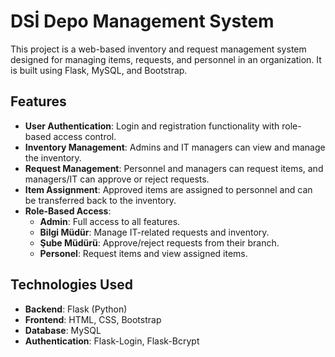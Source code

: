 # DSİ Depo Management System

This project is a web-based inventory and request management system designed for managing items, requests, and personnel in an organization. It is built using Flask, MySQL, and Bootstrap.

## Features

- **User Authentication**: Login and registration functionality with role-based access control.
- **Inventory Management**: Admins and IT managers can view and manage the inventory.
- **Request Management**: Personnel and managers can request items, and managers/IT can approve or reject requests.
- **Item Assignment**: Approved items are assigned to personnel and can be transferred back to the inventory.
- **Role-Based Access**:
  - **Admin**: Full access to all features.
  - **Bilgi Müdür**: Manage IT-related requests and inventory.
  - **Şube Müdürü**: Approve/reject requests from their branch.
  - **Personel**: Request items and view assigned items.

## Technologies Used

- **Backend**: Flask (Python)
- **Frontend**: HTML, CSS, Bootstrap
- **Database**: MySQL
- **Authentication**: Flask-Login, Flask-Bcrypt
